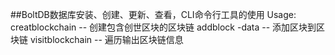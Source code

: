 ##BoltDB数据库安装、创建、更新、查看，CLI命令行工具的使用
Usage:
  creatblockchain -- 创建包含创世区块的区块链 
  addblock -data -- 添加区块到区块链
  visitblockchain -- 遍历输出区块链信息
